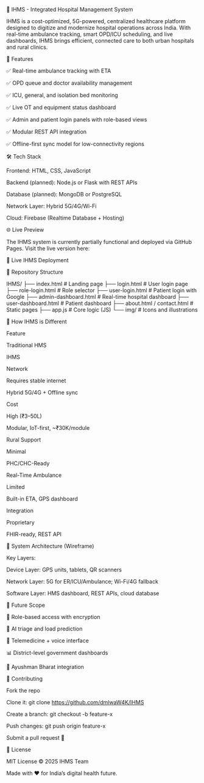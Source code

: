 🏥 IHMS - Integrated Hospital Management System

IHMS is a cost-optimized, 5G-powered, centralized healthcare platform designed to digitize and modernize hospital operations across India. With real-time ambulance tracking, smart OPD/ICU scheduling, and live dashboards, IHMS brings efficient, connected care to both urban hospitals and rural clinics.

📌 Features

✅ Real-time ambulance tracking with ETA

✅ OPD queue and doctor availability management

✅ ICU, general, and isolation bed monitoring

✅ Live OT and equipment status dashboard

✅ Admin and patient login panels with role-based views

✅ Modular REST API integration

✅ Offline-first sync model for low-connectivity regions

🛠️ Tech Stack

Frontend: HTML, CSS, JavaScript

Backend (planned): Node.js or Flask with REST APIs

Database (planned): MongoDB or PostgreSQL

Network Layer: Hybrid 5G/4G/Wi-Fi

Cloud: Firebase (Realtime Database + Hosting)

🌐 Live Preview

The IHMS system is currently partially functional and deployed via GitHub Pages. Visit the live version here:

🔗 Live IHMS Deployment

📂 Repository Structure

IHMS/
├── index.html                 # Landing page
├── login.html                 # User login page
├── role-login.html            # Role selector
├── user-login.html            # Patient login with Google
├── admin-dashboard.html       # Real-time hospital dashboard
├── user-dashboard.html        # Patient dashboard
├── about.html / contact.html  # Static pages
├── app.js                     # Core logic (JS)
└── img/                       # Icons and illustrations

🧠 How IHMS is Different

Feature

Traditional HMS

IHMS

Network

Requires stable internet

Hybrid 5G/4G + Offline sync

Cost

High (₹3–50L)

Modular, IoT-first, ~₹30K/module

Rural Support

Minimal

PHC/CHC-Ready

Real-Time Ambulance

Limited

Built-in ETA, GPS dashboard

Integration

Proprietary

FHIR-ready, REST API

🧱 System Architecture (Wireframe)



Key Layers:

Device Layer: GPS units, tablets, QR scanners

Network Layer: 5G for ER/ICU/Ambulance; Wi-Fi/4G fallback

Software Layer: HMS dashboard, REST APIs, cloud database

🚀 Future Scope

🔐 Role-based access with encryption

🧠 AI triage and load prediction

📡 Telemedicine + voice interface

📊 District-level government dashboards

🔗 Ayushman Bharat integration

🤝 Contributing

Fork the repo

Clone it: git clone https://github.com/dmlwaW4K/IHMS

Create a branch: git checkout -b feature-x

Push changes: git push origin feature-x

Submit a pull request 🚀

📄 License

MIT License © 2025 IHMS Team

Made with ❤️ for India’s digital health future.

